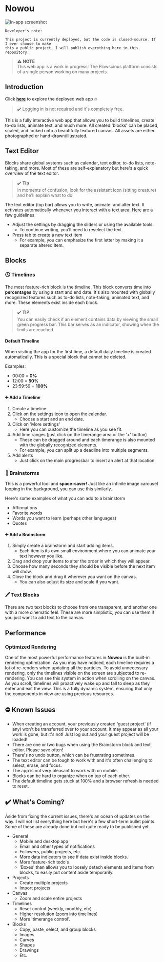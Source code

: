 # Nowou

![In-app screenshot](https://flowscious.com/assets/email-assets/ver-2/images/productivity-app/in-app/timeline-1.jpg "Wide screenshot of the web app.")

    Developer's note:
    
    This project is currently deployed, but the code is closed-source. If I ever choose to make 
    this a public project, I will publish everything here in this repository.

> ⚠️ **NOTE**  
> This web app is a work in progress! The Flowscious platform consists of a single person working on many projects.

## Introduction

Click **[here](https://flowscious.com/nowou)** to explore the deployed web app 🔥

> ✔️ Logging in is not required and it's completely free.

This is a fully interactive web app that allows you to build timelines, create to-do lists, animate text, and much more. All created 'blocks' can be placed, scaled, and locked onto a beautifully textured canvas. All assets are either photographed or hand-drawn/illustrated.

## Text Editor

Blocks share global systems such as calendar, text editor, to-do lists, note-taking, and more. Most of these are self-explanatory but here's a quick overview of the text editor.

> ✔️ **Tip**  
> In moments of confusion, look for the assistant icon (sitting creature) and he'll explain what to do!

The text editor (top bar) allows you to write, animate. and alter text. It activates automatically whenever you interact with a text area. Here are a few guidelines.

- Adjust the settings by dragging the sliders or using the available tools.
    - To continue writing, you’ll need to reselect the text.
- Press tab to create a new text item
    - For example, you can emphasize the first letter by making it a separate altered item.

## Blocks

### 🕔 Timelines

The most feature-rich block is the timeline. This block converts time into **percentages** by using a start and end date. It's also mounted with globally recognized features such as to-do lists, note-taking, animated text, and more. These elements exist inside each block.

> ✔️ **TIP**  
> You can easily check if an element contains data by viewing the small green progress bar. This bar serves as an indicator, showing when the limits are reached.

#### Default Timeline

When visiting the app for the first time, a default daily timeline is created automatically. This is a special block that cannot be deleted.

Examples:

- 00:00 = **0%**
- 12:00 = **50%**
- 23:59:59 = **100%**

#### ➕ Add a Timeline

1. Create a timeline
2.  Click on the settings icon to open the calendar.
    - Choose a start and an end date.
3. Click on 'More settings'
    - Here you can customize the timeline as you see fit.
4. Add time ranges (just click on the timerange area or the '+' button)
    - These can be dragged around and each timerange is also mounted with the globally recognized elements. 
    - For example, you can split up a deadline into multiple segments.
5. Add alerts
    - Just click on the main progressbar to insert an alert at that location. 

### 🤯 Brainstorms

This is a powerful tool and **space-saver!** Just like an infinite image carousel looping in the background, you can use this similarly. 

Here's some examples of what you can add to a brainstorm

- Affirmations
- Favorite words
- Words you want to learn (perhaps other languages)
- Quotes

#### ➕ Add a Brainstorm

1. Simply create a brainstorm and start adding items. 
    - Each item is its own small environment where you can animate your text however you like. 
2. Drag and drop your items to alter the order in which they will appear.
3. Choose how many seconds they should be visible before the next item will show.
4. Close the block and drag it wherever you want on the canvas. 
    - You can also adjust its size and scale if you want.

### 🖊️ Text Blocks

There are two text blocks to choose from one transparent, and another one with a more cinematic feel. These are more simplistic, you can use them if you just want to add text to the canvas. 

## Performance

### Optimized Rendering

One of the most powerful performance features in **Nowou** is the built-in rendering optimization. As you may have noticed, each timeline requires a lot of re-renders when updating all the particles. To avoid unnecessary rendering, only the timelines visible on the screen are subjected to re-rendering. You can see this system in action when scrolling on the canvas. As you scroll, timelines will proactively wake up and fall to sleep as they enter and exit the view. This is a fully dynamic system, ensuring that only the components in view are using precious resources.

## ⛔️ Known Issues

- When creating an account, your previously created 'guest project' (if any) won't be transferred over to your account. It may appear as all your work is gone, but it's not! Just log out and your guest project will be loaded!
- There are one or two bugs when using the Brainstorm block and text editor. Please save often!
- There's no undo button, which can be frustrating sometimes.
- The text editor can be tough to work with and it's often challenging to select, erase, and focus.
- The app is not very pleasant to work with on mobile. 
- Blocks can be hard to organize when on top of each other.
- The default timeline gets stuck at 100% and a browser refresh is needed to reset.

## ✔️ What's Coming?

Aside from fixing the current issues, there's an ocean of updates on the way. I will not list everything here but here's a few short-term bullet points. Some of these are already done but not quite ready to be published yet. 

- General
    - Mobile and desktop app
    - Email and other types of notifications
    - Followers, public projects, etc.
    - More data indicators to see if data exist inside blocks.
    - More feature-rich todo's 
    - 'Boxes' than allows you to loosely detach elements and items from blocks, to easily put content aside temporarily.
- Projects
    - Create multiple projects
    - Import projects
- Canvas
    - Zoom and scale entire projects
- Timelines
    - Reset control (weekly, monthly, etc)
    - Higher resolution (zoom into timelines)
    - More 'timerange control'.  
- Blocks
    - Copy, paste, select, and group blocks
    - Images
    - Curves
    - Shapes
    - Drawings
    - Etc.

